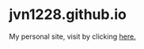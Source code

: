 # jvn1228.github.io
My personal site, visit by clicking <a href="https://jvn1228.github.io/">here.</a>
